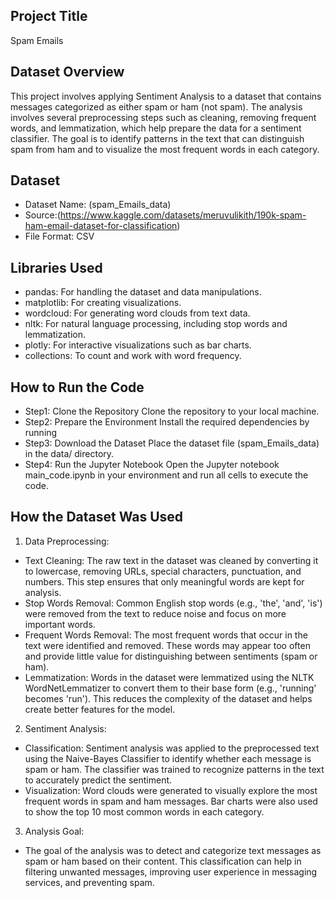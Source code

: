 ## Project Title
Spam Emails
## Dataset Overview
This project involves applying Sentiment Analysis to a dataset that contains messages categorized as either spam or ham (not spam). The analysis involves several preprocessing steps such as cleaning, removing frequent words, and lemmatization, which help prepare the data for a sentiment classifier. The goal is to identify patterns in the text that can distinguish spam from ham and to visualize the most frequent words in each category.
## Dataset
  - Dataset Name: (spam_Emails_data)
  - Source:(https://www.kaggle.com/datasets/meruvulikith/190k-spam-ham-email-dataset-for-classification)
  - File Format: CSV
## Libraries Used
 - pandas: For handling the dataset and data manipulations.
 - matplotlib: For creating visualizations.
 - wordcloud: For generating word clouds from text data.
 - nltk: For natural language processing, including stop words and lemmatization.
 - plotly: For interactive visualizations such as bar charts.
 - collections: To count and work with word frequency.
## How to Run the Code
 - Step1: Clone the Repository Clone the repository to your local machine.
 - Step2: Prepare the Environment Install the required dependencies by running
 - Step3: Download the Dataset Place the dataset file (spam_Emails_data) in the data/ directory.
 - Step4: Run the Jupyter Notebook Open the Jupyter notebook main_code.ipynb in your environment and run all cells to execute the code.
## How the Dataset Was Used
1. Data Preprocessing:
 - Text Cleaning: The raw text in the dataset was cleaned by converting it to lowercase, removing URLs, special characters, punctuation, and numbers. This step ensures that only meaningful words are kept for analysis.
 - Stop Words Removal: Common English stop words (e.g., 'the', 'and', 'is') were removed from the text to reduce noise and focus on more important words.
 - Frequent Words Removal: The most frequent words that occur in the text were identified and removed. These words may appear too often and provide little value for distinguishing between sentiments (spam or ham).
 - Lemmatization: Words in the dataset were lemmatized using the NLTK WordNetLemmatizer to convert them to their base form (e.g., 'running' becomes 'run'). This reduces the complexity of the dataset and helps create better features for the model.
2. Sentiment Analysis:
 - Classification: Sentiment analysis was applied to the preprocessed text using the Naive-Bayes Classifier to identify whether each message is spam or ham. The classifier was trained to recognize patterns in the text to accurately predict the sentiment.
 - Visualization: Word clouds were generated to visually explore the most frequent words in spam and ham messages. Bar charts were also used to show the top 10 most common words in each category.
3. Analysis Goal:
 - The goal of the analysis was to detect and categorize text messages as spam or ham based on their content. This classification can help in filtering unwanted messages, improving user experience in messaging services, and preventing spam.
